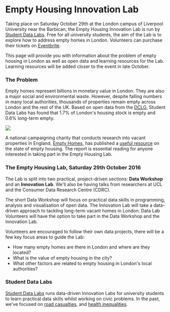 # Empty Housing Innovation Lab

Taking place on Saturday October 29th at the London campus of Liverpool University near the Barbican, the Empty Housing Innovation Lab is run by [Student Data Labs](https://studentdatalabs.com). Free for all university students, the aim of the Lab is to explore how to address empty homes in London. Volunteers can purchase their tickets on [Eventbrite](https://www.eventbrite.co.uk/e/empty-housing-innovation-lab-tickets-27443479185).

This page will provide you with information about the problem of empty housing in London as well as open data and learning resources for the Lab. Learning resources will be added closer to the event in late October.

### The Problem
Empty homes represent billions in monetary value in London. They are also a major social and environmental waste. However, despite falling numbers in many local authorities, thousands of properties remain empty across London and the rest of the UK. Based on open data from the [DCLG](https://www.gov.uk/government/statistical-data-sets/live-tables-on-dwelling-stock-including-vacants), Student Data Labs has found that 1.7% of London's housing stock is empty and 0.6% long-term empty.

![](https://studentdatalabs.files.wordpress.com/2016/10/screen-shot-2016-10-21-at-03-01-14.png)

A national campaigning charity that conducts research into vacant properties in England, [Empty Homes](http://www.emptyhomes.com/), has published a [useful resource](http://www.emptyhomes.com/wp-content/uploads/2011/05/Empty-Homes-in-England-Final-September-2016.pdf) on the state of empty housing. The report is essential reading for anyone interested in taking part in the Empty Housing Lab.

### The Empty Housing Lab, Saturday 29th October 2016
The Lab is split into two practical, project-driven sections: <b>Data Workshop</b> and an <b>Innovation Lab</b>. We'll also be having talks from researchers at UCL and the Consumer Data Research Centre (CDRC).

The short Data Workshop will focus on practical data skills in programming, analysis and visualisation of open data. The Innovation Lab will take a data-driven approach to tackling long-term vacant homes in London. Data Lab Volunteers will have the option to take part in the Data Workshop and the Innovation Lab.

Volunteers are encouraged to follow their own data projects, there will be a few key focus areas to guide the Lab:
+ How many empty homes are there in London and where are they located?
+ What is the value of empty housing in the city?
+ What other factors are related to empty housing in London's local authorities?

### Student Data Labs
[Student Data Labs](https://studentdatalabs.com) runs data-driven Innovation Labs for university students to learn practical data skills whilst working on civic problems. In the past, we've focused on [road casualties](https://github.com/StudentDataLabs/VisionZeroInnovationLab), and [health inequalities](https://github.com/StudentDataLabs/HealthInnovationLab).
